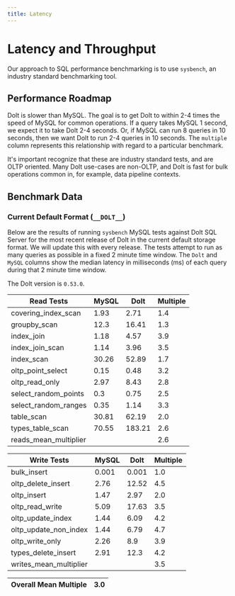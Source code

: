 ```yaml
---
title: Latency
---
```


# Latency and Throughput

Our approach to SQL performance benchmarking is to use `sysbench`, an
industry standard benchmarking tool.

## Performance Roadmap

Dolt is slower than MySQL. The goal is to get Dolt to within 2-4 times
the speed of MySQL for common operations. If a query takes MySQL 1
second, we expect it to take Dolt 2-4 seconds. Or, if MySQL can run 8
queries in 10 seconds, then we want Dolt to run 2-4 queries in 10
seconds. The `multiple` column represents this relationship with
regard to a particular benchmark.

It's important recognize that these are industry standard tests, and
are OLTP oriented. Many Dolt use-cases are non-OLTP, and Dolt is fast
for bulk operations common in, for example, data pipeline contexts.

## Benchmark Data

### Current Default Format (`__DOLT__`)

Below are the results of running `sysbench` MySQL tests against Dolt
SQL Server for the most recent release of Dolt in the current default 
storage format. We will update this with every release. The tests 
attempt to run as many queries as possible in a fixed 2 minute time 
window. The `Dolt` and `MySQL` columns show the median latency in 
milliseconds (ms) of each query during that 2 minute time window.

The Dolt version is `0.53.0`.

<!-- START___DOLT___LATENCY_RESULTS_TABLE -->
|       Read Tests        | MySQL |  Dolt  | Multiple |
|-------------------------|-------|--------|----------|
| covering\_index\_scan   |  1.93 |   2.71 |      1.4 |
| groupby\_scan           |  12.3 |  16.41 |      1.3 |
| index\_join             |  1.18 |   4.57 |      3.9 |
| index\_join\_scan       |  1.14 |   3.96 |      3.5 |
| index\_scan             | 30.26 |  52.89 |      1.7 |
| oltp\_point\_select     |  0.15 |   0.48 |      3.2 |
| oltp\_read\_only        |  2.97 |   8.43 |      2.8 |
| select\_random\_points  |   0.3 |   0.75 |      2.5 |
| select\_random\_ranges  |  0.35 |   1.14 |      3.3 |
| table\_scan             | 30.81 |  62.19 |      2.0 |
| types\_table\_scan      | 70.55 | 183.21 |      2.6 |
| reads\_mean\_multiplier |       |        |      2.6 |

|       Write Tests        | MySQL | Dolt  | Multiple |
|--------------------------|-------|-------|----------|
| bulk\_insert             | 0.001 | 0.001 |      1.0 |
| oltp\_delete\_insert     |  2.76 | 12.52 |      4.5 |
| oltp\_insert             |  1.47 |  2.97 |      2.0 |
| oltp\_read\_write        |  5.09 | 17.63 |      3.5 |
| oltp\_update\_index      |  1.44 |  6.09 |      4.2 |
| oltp\_update\_non\_index |  1.44 |  6.79 |      4.7 |
| oltp\_write\_only        |  2.26 |   8.9 |      3.9 |
| types\_delete\_insert    |  2.91 |  12.3 |      4.2 |
| writes\_mean\_multiplier |       |       |      3.5 |

| Overall Mean Multiple | 3.0 |
|-----------------------|-----|
<!-- END___DOLT___LATENCY_RESULTS_TABLE -->
<br/>
